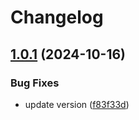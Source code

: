 # Changelog

## [1.0.1](https://github.com/lindenquan/don/compare/@linden_quan/app-v1.0.0...@linden_quan/app@1.0.1) (2024-10-16)


### Bug Fixes

* update version ([f83f33d](https://github.com/lindenquan/don/commit/f83f33deb4ab8f4718491b6253901daed636479d))
